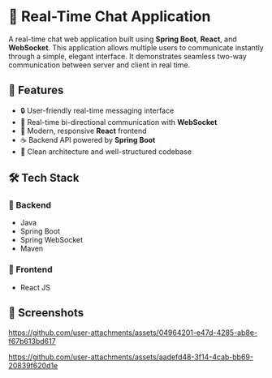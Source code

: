 # 📡 Real-Time Chat Application

A real-time chat web application built using **Spring Boot**, **React**, and **WebSocket**. This application allows multiple users to communicate instantly through a simple, elegant interface. It demonstrates seamless two-way communication between server and client in real time.


## 📌 Features  

- 🔒 User-friendly real-time messaging interface  
- 🚀 Real-time bi-directional communication with **WebSocket**  
- 🎨 Modern, responsive **React** frontend  
- ☕ Backend API powered by **Spring Boot**  
- 🧭 Clean architecture and well-structured codebase  


## 🛠️ Tech Stack  

### 🔹 Backend  
- Java 
- Spring Boot  
- Spring WebSocket  
- Maven  

### 🔹 Frontend  
- React JS  
  

## 📸 Screenshots  

 


https://github.com/user-attachments/assets/04964201-e47d-4285-ab8e-f67b613bd617




https://github.com/user-attachments/assets/aadefd48-3f14-4cab-bb69-20839f620d1e

